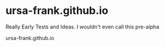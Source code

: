 # ursa-frank.github.io

Really Early Tests and Ideas.
I wouldn't even call this pre-alpha

ursa-frank.github.io
